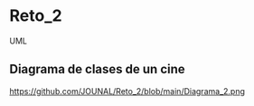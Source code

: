 # Reto_2
UML 
## Diagrama de clases de un cine

https://github.com/JOUNAL/Reto_2/blob/main/Diagrama_2.png
